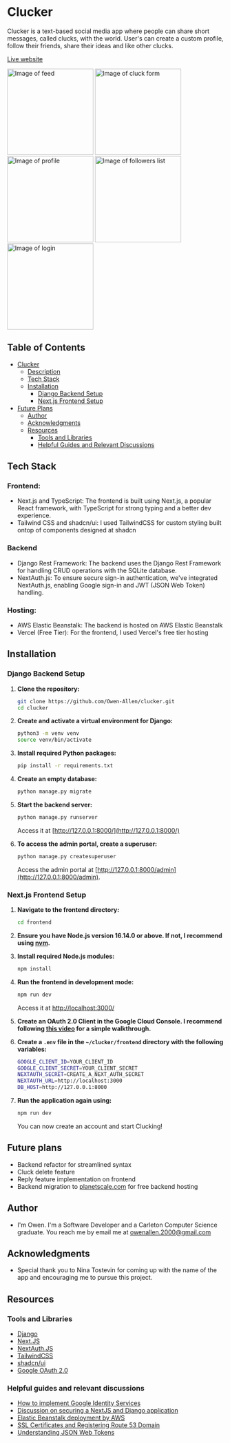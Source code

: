 # Clucker
Clucker is a text-based social media app where people can share short messages, called clucks, with the world. User's can create a custom profile, follow their friends, share their ideas and like other clucks.

[Live website](https://clucker.vercel.app/)

<p float="left">
<img alt="Image of feed" src="https://github.com/Owen-Allen/clucker/blob/main/images/feed.jpg" width="200">
<img alt="Image of cluck form" src="https://github.com/Owen-Allen/clucker/blob/main/images/cluck.jpg" width="200">
<img alt="Image of profile" src="https://github.com/Owen-Allen/clucker/blob/main/images/profile.jpg" width="200">
<img alt="Image of followers list" src="https://github.com/Owen-Allen/clucker/blob/main/images/followers.jpg" width="200">
<img alt="Image of login" src="https://github.com/Owen-Allen/clucker/blob/main/images/login.jpg" width="200">
</p>


## Table of Contents

- [Clucker](#clucker)
  - [Description](#description)
  - [Tech Stack](#tech-stack)
  - [Installation](#installation)
    - [Django Backend Setup](#django-backend-setup)
    - [Next.js Frontend Setup](#nextjs-frontend-setup)
- [Future Plans](#future-plans)
  - [Author](#author)
  - [Acknowledgments](#acknowledgments)
  - [Resources](#resources)
    - [Tools and Libraries](#tools-and-libraries)
    - [Helpful Guides and Relevant Discussions](#helpful-guides-and-relevant-discussions)


## Tech Stack

### Frontend:

- Next.js and TypeScript: The frontend is built using Next.js, a popular React framework, with TypeScript for strong typing and a better dev experience.
- Tailwind CSS and shadcn/ui: I used TailwindCSS for custom styling built ontop of components designed at shadcn

### Backend
- Django Rest Framework: The backend uses the Django Rest Framework for handling CRUD operations with the SQLite database.
- NextAuth.js: To ensure secure sign-in authentication, we've integrated NextAuth.js, enabling Google sign-in and JWT (JSON Web Token) handling.

### Hosting:
- AWS Elastic Beanstalk: The backend is hosted on AWS Elastic Beanstalk
- Vercel (Free Tier): For the frontend, I used Vercel's free tier hosting

## Installation

### Django Backend Setup

1. **Clone the repository:**
   ```bash
   git clone https://github.com/Owen-Allen/clucker.git
   cd clucker
   ```

2. **Create and activate a virtual environment for Django:**
   ```bash
   python3 -m venv venv
   source venv/bin/activate
   ```

3. **Install required Python packages:**
   ```bash
   pip install -r requirements.txt
   ```

4. **Create an empty database:**
   ```bash
   python manage.py migrate
   ```

5. **Start the backend server:**
   ```bash
   python manage.py runserver
   ```
   Access it at [http://127.0.0.1:8000/](http://127.0.0.1:8000/)

6. **To access the admin portal, create a superuser:**
   ```bash
   python manage.py createsuperuser
   ```
   Access the admin portal at [http://127.0.0.1:8000/admin](http://127.0.0.1:8000/admin).

### Next.js Frontend Setup

1. **Navigate to the frontend directory:**
   ```bash
   cd frontend
   ```

2. **Ensure you have Node.js version 16.14.0 or above. If not, I recommend using [nvm](https://www.freecodecamp.org/news/node-version-manager-nvm-install-guide/).**

3. **Install required Node.js modules:**
   ```bash
   npm install
   ```

4. **Run the frontend in development mode:**
   ```bash
   npm run dev
   ```
   Access it at [http://localhost:3000/](http://localhost:3000/)

5. **Create an OAuth 2.0 Client in the Google Cloud Console. I recommend following [this video](https://www.youtube.com/watch?v=roxC8SMs7HU&ab_channel=CooperCodes) for a simple walkthrough.**

6. **Create a `.env` file in the `~/clucker/frontend` directory with the following variables:**
   ```bash
   GOOGLE_CLIENT_ID=YOUR_CLIENT_ID
   GOOGLE_CLIENT_SECRET=YOUR_CLIENT_SECRET
   NEXTAUTH_SECRET=CREATE_A_NEXT_AUTH_SECRET
   NEXTAUTH_URL=http://localhost:3000
   DB_HOST=http://127.0.0.1:8000
   ```

7. **Run the application again using:**
   ```bash
   npm run dev
   ```
   You can now create an account and start Clucking!


## Future plans
- Backend refactor for streamlined syntax
- Cluck delete feature
- Reply feature implementation on frontend
- Backend migration to [planetscale.com](planetcale.com) for free backend hosting

## Author

- I'm Owen. I'm a Software Developer and a Carleton Computer Science graduate. You reach me by email me at owenallen.2000@gmail.com

## Acknowledgments

- Special thank you to Nina Tostevin for coming up with the name of the app and encouraging me to pursue this project.

## Resources

### Tools and Libraries
- [Django](https://www.djangoproject.com/)
- [Next.JS](https://nextjs.org/)
- [NextAuth.JS](https://next-auth.js.org/)
- [TailwindCSS](https://tailwindcss.com/)
- [shadcn/ui](https://ui.shadcn.com/)
- [Google OAuth 2.0](https://developers.google.com/identity/protocols/oauth2)

### Helpful guides and relevant discussions
- [How to implement Google Identity Services](https://www.youtube.com/watch?v=roxC8SMs7HU&ab_channel=CooperCodes)
- [Discussion on securing a NextJS and Django application](https://github.com/nextauthjs/next-auth/discussions/1350)
- [Elastic Beanstalk deployment by AWS](https://docs.aws.amazon.com/elasticbeanstalk/latest/dg/create-deploy-python-django.html)
- [SSL Certificates and Registering Route 53 Domain](https://www.youtube.com/watch?v=BeOKTpFsuvk&ab_channel=WornOffKeys)
- [Understanding JSON Web Tokens](https://auth0.com/blog/refresh-tokens-what-are-they-and-when-to-use-them/#Token-Types)


